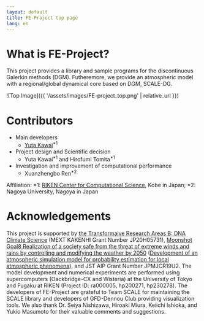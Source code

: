 ```yaml
---
layout: default
title: FE-Project top page
lang: en
---
```


<!-- Global site tag (gtag.js) - Google Analytics -->
<script async src="https://www.googletagmanager.com/gtag/js?id=G-8KLNNQVBZF"></script>
<script>
  window.dataLayer = window.dataLayer || [];
  function gtag(){dataLayer.push(arguments);}
  gtag('js', new Date());

  gtag('config', 'G-8KLNNQVBZF');
</script>

# What is FE-Project?

<p>
This project provides a library and sample programs for the discontinuous Galerkin methods (DGM). Futheremore, we provide an atmospheric model with a regional/global dynamical core based on DGM, SCALE-DG. 
</p>

![Top Image]({{ '/assets/images/FE-project_top.png' | relative_url }})


# Contributors

- Main developers
  - [Yuta Kawai](https://researchmap.jp/ykawai1988/?lang=english)<sup>*1</sup> 
- Project design and Scientific decision 
  - Yuta Kawai<sup>*1</sup>  and Hirofumi Tomita<sup>*1</sup>  
- Investigation and improvement of computational performance 
  - Xuanzhengbo Ren<sup>*2</sup>

Affiliation: *1: [RIKEN Center for Computational Science](http://www.r-ccs.riken.jp/en/), Kobe in Japan; *2: Nagoya University, Nagoya in Japan

# Acknowledgements

This project is supported by 
[the Transformaive Research Areas B: DNA Climate Science](https://dna-climate.org/) (MEXT KAKENHI Grant Number JP20H05731), 
[Moonshot Goal8 Realization of a society safe from the threat of extreme winds and rains by controlling and modifying the weather by 2050](https://www.jst.go.jp/moonshot/program/goal8/) ([Development of an atmospheric simulation model for probability estimation for local atmospheric phenomena](https://moonshot8-modeldev.riken.jp)), and JST AIP Grant Number JPMJCR19U2. 
The model development and numerical experiments are
performed using supercomputers (Oackbridge-CX and Wisteria) at the University of Tokyo and Fugaku at RIKEN (Project ID: ra000005, hp200271, hp230278). 
The developers of FE-Project are grateful to Team SCALE for maintaining the SCALE library 
and developers of GFD-Dennou Club providing visualization tools. 
We also thank Dr. Seiya Nishizawa, Hiroaki Miura, Keiichi Ishioka, and Yukio Masumoto 
for their valuable comments and suggestions. 